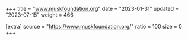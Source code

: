 +++
title = "www.muskfoundation.org"
date = "2023-01-31"
updated = "2023-07-15"
weight = 466

[extra]
source = "https://www.muskfoundation.org/"
ratio = 100
size = 0
+++
